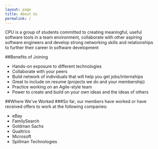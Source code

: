 ```yaml
---
layout: page
title: About Us
permalink: /
---
```


CPU is a group of students committed to creating meaningful, useful software tools in a team environment, collaborate with other aspiring software engineers and develop strong networking skills and relationships to further their career in software development

##Benefits of Joining
- Hands-on exposure to different technologies
- Collaborate with your peers
- Build network of individuals that will help you get jobs/internships
- Great to include on resume (projects we do and your membership)
- Practice working on an Agile-style team
- Power to create and build on your own ideas and the ideas of others

##Where We've Worked
###So far, our members have worked or have received offers to work at the following companies:
- eBay
- FamilySearch
- Goldman Sachs
- Qualtrics
- Microsoft
- Spillman Technologies
